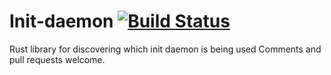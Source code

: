 # Init-daemon [![Build Status](https://travis-ci.org/cholcombe973/init-daemon.svg?branch=master)](https://travis-ci.org/cholcombe973/init-daemon)

Rust library for discovering which init daemon is being used
Comments and pull requests welcome.  

